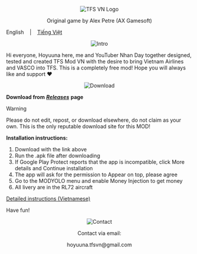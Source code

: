 <p align="center"><img src="https://i.postimg.cc/fyDGhsp7/Th-m-ti-u-7.png" alt="TFS VN Logo"></p>


<p align="center">Original game by Alex Petre (AX Gamesoft)</p>

English
&nbsp;&nbsp; | &nbsp;&nbsp;
<a href="https://github.com/Duhocsinh1/tfs-vnmod/blob/main/README.md">Tiếng Việt</a>

<p align="center"><img src="https://i.postimg.cc/prTKNyQM/INTRODUCTION.png" alt="Intro"></p>

Hi everyone, Hoyuuna here, me and YouTuber Nhan Day together designed, tested and created TFS Mod VN with the desire to bring Vietnam Airlines and VASCO into TFS. This is a completely free mod! Hope you will always like and support ❤


<p align="center"><img src="https://i.postimg.cc/mrYYCvZJ/DOWNLOAD.png" alt="Download"></p>

**Download from** [***Releases***](https://github.com/Duhocsinh1/tfs-vnmod/releases) **page**


> [!WARNING]
> Please do not edit, repost, or download elsewhere, do not claim as your own. This is the only reputable download site for this MOD!
> 

**Installation instructions:**

1. Download with the link above
2. Run the .apk file after downloading
3. If Google Play Protect reports that the app is incompatible, click More details and Continue installation
4. The app will ask for the permission to Appear on top, please agree
5. Go to the MODYOLO menu and enable Money Injection to get money
6. All livery are in the RL72 aircraft

[Detailed instructions (Vietnamese)](https://www.youtube.com/watch?v=ds1Sbqg74EU)

Have fun!

<p align="center"><img src="https://i.postimg.cc/1zh0gmSD/CTSP.png" alt="Contact"></p>

<p align="center">Contact via email:</p>
<p align="center">hoyuuna.tfsvn@gmail.com</p>
